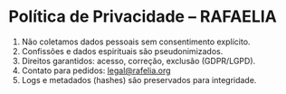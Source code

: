 # Política de Privacidade – RAFAELIA

1. Não coletamos dados pessoais sem consentimento explícito.  
2. Confissões e dados espirituais são pseudonimizados.  
3. Direitos garantidos: acesso, correção, exclusão (GDPR/LGPD).  
4. Contato para pedidos: legal@rafelia.org  
5. Logs e metadados (hashes) são preservados para integridade.
